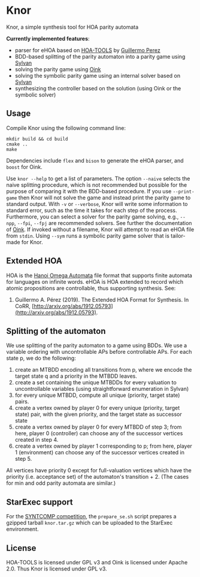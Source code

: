 # Knor

Knor, a simple synthesis tool for HOA parity automata

**Currently implemented features**:
- parser for eHOA based on [HOA-TOOLS](https://github.com/gaperez64/hoa-tools/) by [Guillermo Perez](https://github.com/gaperez64/)
- BDD-based splitting of the parity automaton into a parity game using [Sylvan](https://github.com/trolando/sylvan/)
- solving the parity game using [Oink](https://github.com/trolando/oink/)
- solving the symbolic parity game using an internal solver based on [Sylvan](https://github.com/trolando/sylvan/)
- synthesizing the controller based on the solution (using Oink or the symbolic solver)

## Usage

Compile Knor using the following command line:

```
mkdir build && cd build
cmake ..
make
```

Dependencies include `flex` and `bison` to generate the eHOA parser, and `boost` for Oink.

Use `knor --help` to get a list of parameters.
The option `--naive` selects the naive splitting procedure, which is not recommended but possible for the purpose of comparing it with the BDD-based procedure.
If you use `--print-game` then Knor will not solve the game and instead print the parity game to standard output.
With `-v` or `--verbose`, Knor will write some information to standard error, such as the time it takes for each step of the process.
Furthermore, you can select a solver for the parity game solving, e.g., `--npp`, `--fpi`, `--fpj` are recommended solvers.
See further the documentation of [Oink](https://github.com/trolando/oink/).
If invoked without a filename, Knor will attempt to read an eHOA file from `stdin`.
Using `--sym` runs a symbolic parity game solver that is tailor-made for Knor.

## Extended HOA

HOA is the [Hanoi Omega Automata](http://adl.github.io/hoaf/) file format that supports finite automata for languages on infinite words.
eHOA is HOA extended to record which atomic propositions are controllable, thus supporting synthesis.
See:
1. Guillermo A. Pérez (2019). The Extended HOA Format for Synthesis. In CoRR, [http://arxiv.org/abs/1912.05793](http://arxiv.org/abs/1912.05793).

## Splitting of the automaton

We use splitting of the parity automaton to a game using BDDs.
We use a variable ordering with uncontrollable APs before controllable APs.
For each state p, we do the following:
1. create an MTBDD encoding all transitions from p, where we encode the target state q and a priority in the MTBDD leaves.
2. create a set containing the unique MTBDDs for every valuation to uncontrollable variables (using straightforward enumeration in Sylvan)
3. for every unique MTBDD, compute all unique (priority, target state) pairs.
4. create a vertex owned by player 0 for every unique (priority, target state) pair, with the given priority, and the target state as successor state
5. create a vertex owned by player 0 for every MTBDD of step 3; from here, player 0 (controller) can choose any of the successor vertices created in step 4.
6. create a vertex owned by player 1 corresponding to p; from here, player 1 (environment) can choose any of the successor vertices created in step 5.

All vertices have priority 0 except for full-valuation vertices which have the priority (i.e. acceptance set) of the automaton's transition + 2. (The cases for min and odd parity automata are similar.)

## StarExec support

For the [SYNTCOMP competition](http://www.syntcomp.org/), the `prepare_se.sh` script prepares a gzipped tarball `knor.tar.gz` which can be uploaded to the StarExec environment.

## License

HOA-TOOLS is licensed under GPL v3 and Oink is licensed under Apache 2.0.
Thus Knor is licensed under GPL v3.
